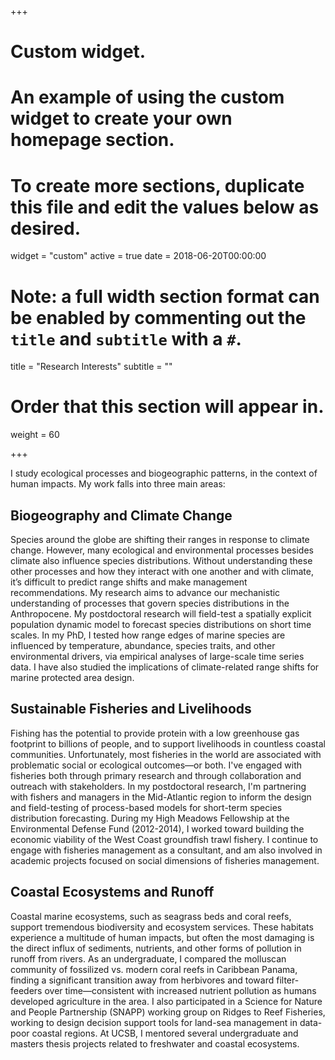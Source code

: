 +++
# Custom widget.
# An example of using the custom widget to create your own homepage section.
# To create more sections, duplicate this file and edit the values below as desired.
widget = "custom"
active = true
date = 2018-06-20T00:00:00

# Note: a full width section format can be enabled by commenting out the `title` and `subtitle` with a `#`.
title = "Research Interests"
subtitle = ""

# Order that this section will appear in.
weight = 60

+++

I study ecological processes and biogeographic patterns, in the context of human impacts. My work falls into three main areas:

## Biogeography and Climate Change 

Species around the globe are shifting their ranges in response to climate change. However, many ecological and environmental processes besides climate also influence species distributions. Without understanding these other processes and how they interact with one another and with climate, it’s difficult to predict range shifts and make management recommendations. My research aims to advance our mechanistic understanding of processes that govern species distributions in the Anthropocene. My postdoctoral research will field-test a spatially explicit population dynamic model to forecast species distributions on short time scales. In my PhD, I tested how range edges of marine species are influenced by temperature, abundance, species traits, and other environmental drivers, via empirical analyses of large-scale time series data. I have also studied the implications of climate-related range shifts for marine protected area design. 

## Sustainable Fisheries and Livelihoods

Fishing has the potential to provide protein with a low greenhouse gas footprint to billions of people, and to support livelihoods in countless coastal communities. Unfortunately, most fisheries in the world are associated with problematic social or ecological outcomes—or both. I've engaged with fisheries both through primary research and through collaboration and outreach with stakeholders. In my postdoctoral research, I'm partnering with fishers and managers in the Mid-Atlantic region to inform the design and field-testing of process-based models for short-term species distribution forecasting. During my High Meadows Fellowship at the Environmental Defense Fund (2012-2014), I worked toward building the economic viability of the West Coast groundfish trawl fishery. I continue to engage with fisheries management as a consultant, and am also involved in academic projects focused on social dimensions of fisheries management. 

## Coastal Ecosystems and Runoff

Coastal marine ecosystems, such as seagrass beds and coral reefs, support tremendous biodiversity and ecosystem services. These habitats experience a multitude of human impacts, but often the most damaging is the direct influx of sediments, nutrients, and other forms of pollution in runoff from rivers. As an undergraduate, I compared the molluscan community of fossilized vs. modern coral reefs in Caribbean Panama, finding a significant transition away from herbivores and toward filter-feeders over time—consistent with increased nutrient pollution as humans developed agriculture in the area. I also participated in a Science for Nature and People Partnership (SNAPP) working group on Ridges to Reef Fisheries, working to design decision support tools for land-sea management in data-poor coastal regions. At UCSB, I mentored several undergraduate and masters thesis projects related to freshwater and coastal ecosystems. 